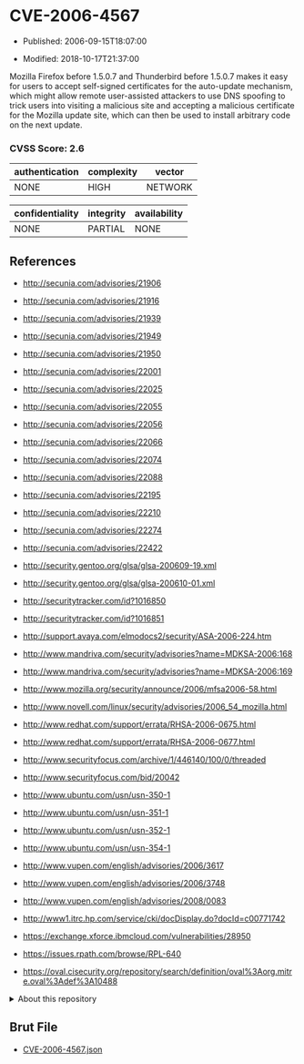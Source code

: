 # CVE-2006-4567

- Published: 2006-09-15T18:07:00

- Modified: 2018-10-17T21:37:00

Mozilla Firefox before 1.5.0.7 and Thunderbird before 1.5.0.7 makes it easy for users to accept self-signed certificates for the auto-update mechanism, which might allow remote user-assisted attackers to use DNS spoofing to trick users into visiting a malicious site and accepting a malicious certificate for the Mozilla update site, which can then be used to install arbitrary code on the next update.

### CVSS Score: **2.6**

| authentication | complexity | vector |
| --- | --- | --- |
| NONE | HIGH | NETWORK |

| confidentiality | integrity | availability |
| --- | --- | --- |
| NONE | PARTIAL | NONE |

## References

* http://secunia.com/advisories/21906

* http://secunia.com/advisories/21916

* http://secunia.com/advisories/21939

* http://secunia.com/advisories/21949

* http://secunia.com/advisories/21950

* http://secunia.com/advisories/22001

* http://secunia.com/advisories/22025

* http://secunia.com/advisories/22055

* http://secunia.com/advisories/22056

* http://secunia.com/advisories/22066

* http://secunia.com/advisories/22074

* http://secunia.com/advisories/22088

* http://secunia.com/advisories/22195

* http://secunia.com/advisories/22210

* http://secunia.com/advisories/22274

* http://secunia.com/advisories/22422

* http://security.gentoo.org/glsa/glsa-200609-19.xml

* http://security.gentoo.org/glsa/glsa-200610-01.xml

* http://securitytracker.com/id?1016850

* http://securitytracker.com/id?1016851

* http://support.avaya.com/elmodocs2/security/ASA-2006-224.htm

* http://www.mandriva.com/security/advisories?name=MDKSA-2006:168

* http://www.mandriva.com/security/advisories?name=MDKSA-2006:169

* http://www.mozilla.org/security/announce/2006/mfsa2006-58.html

* http://www.novell.com/linux/security/advisories/2006_54_mozilla.html

* http://www.redhat.com/support/errata/RHSA-2006-0675.html

* http://www.redhat.com/support/errata/RHSA-2006-0677.html

* http://www.securityfocus.com/archive/1/446140/100/0/threaded

* http://www.securityfocus.com/bid/20042

* http://www.ubuntu.com/usn/usn-350-1

* http://www.ubuntu.com/usn/usn-351-1

* http://www.ubuntu.com/usn/usn-352-1

* http://www.ubuntu.com/usn/usn-354-1

* http://www.vupen.com/english/advisories/2006/3617

* http://www.vupen.com/english/advisories/2006/3748

* http://www.vupen.com/english/advisories/2008/0083

* http://www1.itrc.hp.com/service/cki/docDisplay.do?docId=c00771742

* https://exchange.xforce.ibmcloud.com/vulnerabilities/28950

* https://issues.rpath.com/browse/RPL-640

* https://oval.cisecurity.org/repository/search/definition/oval%3Aorg.mitre.oval%3Adef%3A10488

<details>
<summary>About this repository</summary> 

  This repository is part of the project [Live Hack CVE](https://github.com/Live-Hack-CVE). Main website can be found [www.live-hack.org](https://www.live-hack.org) 
  
  Made by [Sn0wAlice](https://github.com/Sn0wAlice) for the people that care about security and need to have a feed of the latest CVEs. Hope you enjoy it, don't forget to star the repo and follow me on [Twitter](https://twitter.com/Sn0wAlice) and [Github](https://github.com/Sn0wAlice). And that is my [personnal website](https://www.alice-snow.me/)

  - [Home Page](https://github.com/Live-Hack-CVE)
  - [Framework](https://github.com/Live-Hack-CVE/cve-framework)
  - [CVE database](https://github.com/Live-Hack-CVE/full_database)
  - [Changelog](https://github.com/Live-Hack-CVE/Changelog)
</details>

## Brut File

* [CVE-2006-4567.json](https://raw.githubusercontent.com/Live-Hack-CVE/full_database/main/cves/2006/CVE-2006-4567.json)

